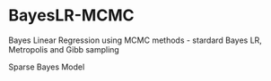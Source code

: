 # BayesLR-MCMC
Bayes Linear Regression using MCMC methods - stardard Bayes LR, Metropolis and Gibb sampling

Sparse Bayes Model
